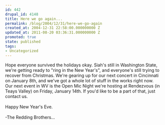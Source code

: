 ```yaml
---
id: 442
drupal_id: 4148
title: Here we go again...
permalink: /blog/2004/12/31/here-we-go-again
created_at: 2004-12-31 22:58:00.000000000 Z
updated_at: 2011-08-20 03:36:31.000000000 Z
promoted: true
state: published
tags:
- Uncategorized
---
```

Hope everyone survived the holidays okay. Siah's still in Washington State, we're getting ready to "ring in the New Year's", and everyone's still trying to recover from Christmas. We're gearing up for our next concert in Cincinnati on January 8th, and we've got a whole lot of stuff in the works right now. Our next event in WV is the Open Mic Night we're hosting at Rendezvous (in Teays Valley) on Friday, January 14th. If you'd like to be a part of that, just contact us.
<br />
<br />Happy New Year's Eve.
<br />
<br />-The Redding Brothers...
